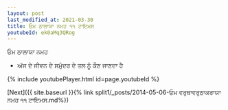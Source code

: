 ```yaml
---
layout: post
last_modified_at: 2021-03-30
title: ਓਮ ਠਾਲਾਯਾ ਨਮਹ ੧੧ ਟਾਇਮਸ
youtubeId: ek0aMq3QRog
---
```

 
 
 ਓਮ ਠਾਲਾਯਾ ਨਮਹ  
 
 -  ਅੱਜ ਦੇ ਜੀਵਨ ਦੇ ਸਮੁੰਦਰ ਦੇ ਤਲ ਨੂੰ ਕੌਣ ਜਾਣਦਾ ਹੈ 
 
  
 
  
 
 
 
 
 
 


{% include youtubePlayer.html id=page.youtubeId %}
 
[Next]({{ site.baseurl }}{% link  split1/_posts/2014-05-06-ਓਮ ਵਰੁਥਾਵਰੁਠਾਕਰਾਯਾ ਨਮਹ ੧੧ ਟਾਇਮਸ.md%})
 
